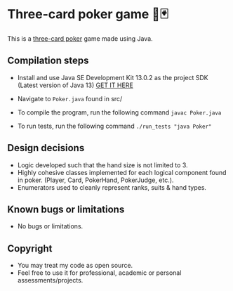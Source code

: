 
# Three-card poker game 🎲🃏

This is a [three-card poker](https://en.wikipedia.org/wiki/Three_Card_Poker) game made using Java.

## Compilation steps
* Install and use Java SE Development Kit 13.0.2 as the project SDK (Latest version of Java 13) [GET IT HERE](https://www.oracle.com/java/technologies/javase/jdk13-archive-downloads.html)

* Navigate to `Poker.java` found in src/
* To compile the program, run the following command `javac Poker.java`
* To run tests, run the following command `./run_tests "java Poker"`

## Design decisions
* Logic developed such that the hand size is not limited to 3.
* Highly cohesive classes implemented for each logical component found in poker. (Player, Card, PokerHand, PokerJudge, etc.).
* Enumerators used to cleanly represent ranks, suits & hand types.

##  Known bugs or limitations
* No bugs or limitations.

## Copyright
* You may treat my code as open source.
* Feel free to use it for professional, academic or personal assessments/projects. 
